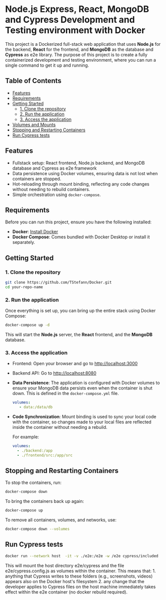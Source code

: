 
# Node.js Express, React, MongoDB and Cypress Development and Testing environment with Docker

This project is a Dockerized full-stack web application that uses **Node.js** for the backend, **React** for the frontend, and **MongoDB** as the database and **Cypress** as e2e library. The purpose of this project is to create a fully containerized development and testing environment, where you can run a single command to get it up and running.

## Table of Contents

- [Features](#features)
- [Requirements](#requirements)
- [Getting Started](#getting-started)
  - [1. Clone the repository](#1-clone-the-repository)
  - [2. Run the application](#3-run-the-application)
  - [3. Access the application](#4-access-the-application)
- [Volumes and Mounts](#volumes-and-mounts)
- [Stopping and Restarting Containers](#stopping-and-restarting-containers)
- [Run Cypress tests](#run-cypress-tests)

## Features

- Fullstack setup: React frontend, Node.js backend, and MongoDB database and Cypress as e2e framework
- Data persistence using Docker volumes, ensuring data is not lost when containers are stopped.
- Hot-reloading through mount binding, reflecting any code changes without needing to rebuild containers.
- Simple orchestration using `docker-compose`.

## Requirements

Before you can run this project, ensure you have the following installed:

- **Docker**: [Install Docker](https://docs.docker.com/get-docker/)
- **Docker Compose**: Comes bundled with Docker Desktop or install it separately.

## Getting Started

### 1. Clone the repository

```bash
git clone https://github.com/TStefann/Docker.git
cd your-repo-name
```

### 2. Run the application

Once everything is set up, you can bring up the entire stack using Docker Compose:

```bash
docker-compose up -d
```

This will start the **Node.js** server, the **React** frontend, and the **MongoDB** database.

### 3. Access the application

- Frontend: Open your browser and go to [http://localhost:3000](http://localhost:3000)
- Backend API: Go to [http://localhost:8080](http://localhost:8080)


- **Data Persistence**: The application is configured with Docker volumes to ensure your MongoDB data persists even when the container is shut down. This is defined in the `docker-compose.yml` file.
  
  ```yaml
  volumes:
     - data:/data/db
  ```

- **Code Synchronization**: Mount binding is used to sync your local code with the container, so changes made to your local files are reflected inside the container without needing a rebuild.

  For example:

  ```yaml
  volumes:
    - ./backend:/app
    - ./frontend/src:/app/src
  ```
  
## Stopping and Restarting Containers

To stop the containers, run:

```bash
docker-compose down
```

To bring the containers back up again:

```bash
docker-compose up
```

To remove all containers, volumes, and networks, use:

```bash
docker-compose down --volumes
```

## Run Cypress tests 

```bash
docker run --network host  -it -v ./e2e:/e2e -w /e2e cypress/included 
```
This will mount the host directory e2e/cypress and the file e2e/cypress.config.js as volumes within the container. This means that:
      1. anything that Cypress writes to these folders (e.g., screenshots,
         videos) appears also on the Docker host's filesystem
      2. any change that the developer applies to Cypress files on the host
         machine immediately takes effect within the e2e container (no docker
         rebuild required).

